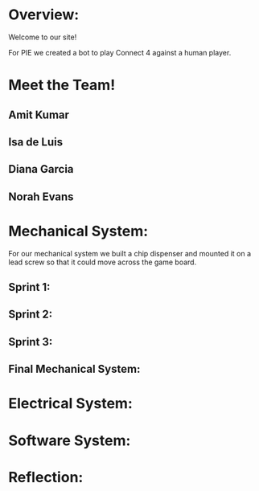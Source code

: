 # Overview:

Welcome to our site!

For PIE we created a bot to play Connect 4 against a human player.

# Meet the Team!

## Amit Kumar

## Isa de Luis

## Diana Garcia

## Norah Evans

# Mechanical System:

For our mechanical system we built a chip dispenser and mounted it on a lead screw so that it could move across the game board.

## Sprint 1:

## Sprint 2:

## Sprint 3:

## Final Mechanical System:

# Electrical System:

# Software System:

# Reflection:
